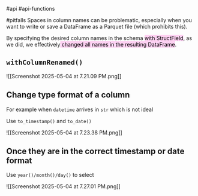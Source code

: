 #api  #api-functions


#pitfalls 
Spaces in column names can be problematic, especially when you want to write or save a DataFrame as a Parquet file (which prohibits this).

By specifying the desired column names in the schema <mark style="background: #FFB8EBA6;">with StructField</mark>, as we did, we effectively<mark style="background: #FFB8EBA6;"> changed all names in the resulting DataFrame</mark>.

## `withColumnRenamed()`

![[Screenshot 2025-05-04 at 7.21.09 PM.png]]

## Change type format of a column

For example when `datetime` arrives in `str` which is not ideal

Use `to_timestamp()` and `to_date()`

![[Screenshot 2025-05-04 at 7.23.38 PM.png]]
## Once they are in the correct timestamp or date format

Use `year()/month()/day()` to select

![[Screenshot 2025-05-04 at 7.27.01 PM.png]]